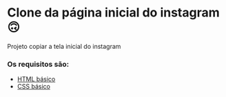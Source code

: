 # Clone da página inicial do instagram 🙃

Projeto copiar a tela inicial do instagram 

### Os requisitos são:

* [HTML básico](https://www.w3schools.com/html/)
* [CSS básico](https://developer.mozilla.org/pt-BR/docs/Web/CSS)

<img src="">
